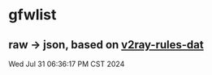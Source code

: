 # gfwlist
## raw -> json, based on [v2ray-rules-dat](https://github.com/Loyalsoldier/v2ray-rules-dat)
Wed Jul 31 06:36:17 PM CST 2024

